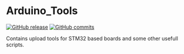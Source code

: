 # Arduino_Tools
[![GitHub release](https://img.shields.io/github/release/stm32duino/Arduino_Tools.svg)](https://github.com/stm32duino/Arduino_Tools/releases/latest)
[![GitHub commits](https://img.shields.io/github/commits-since/stm32duino/Arduino_Tools/2.2.1.svg)](https://github.com/stm32duino/Arduino_Tools/compare/2.2.1...master)

Contains upload tools for STM32 based boards and some other usefull scripts.
